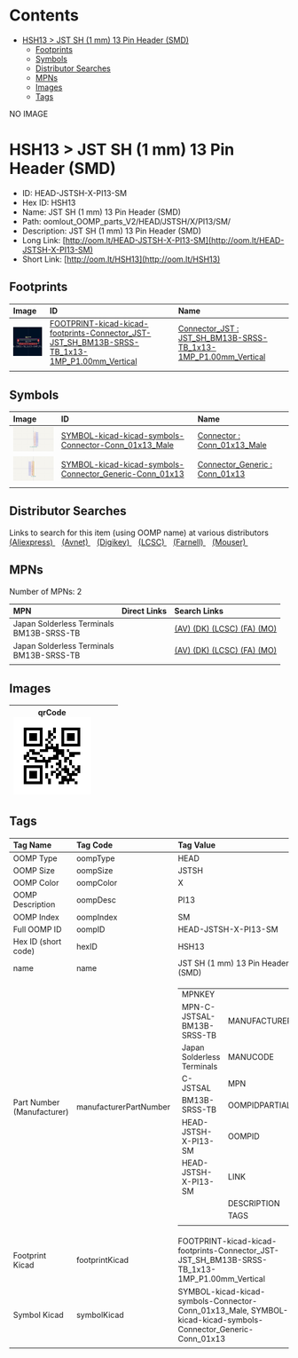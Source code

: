 



Contents
========

* [HSH13 > JST SH (1 mm) 13 Pin Header (SMD)](#hsh13--jst-sh-1-mm-13-pin-header-smd)
	* [Footprints](#footprints)
	* [Symbols](#symbols)
	* [Distributor Searches](#distributor-searches)
	* [MPNs](#mpns)
	* [Images](#images)
	* [Tags](#tags)
  
NO IMAGE  
# HSH13 > JST SH (1 mm) 13 Pin Header (SMD)

- ID: HEAD-JSTSH-X-PI13-SM
- Hex ID: HSH13
- Name: JST SH (1 mm) 13 Pin Header (SMD)
- Path: oomlout_OOMP_parts_V2/HEAD/JSTSH/X/PI13/SM/
- Description: JST SH (1 mm) 13 Pin Header (SMD)
- Long Link: [http://oom.lt/HEAD-JSTSH-X-PI13-SM](http://oom.lt/HEAD-JSTSH-X-PI13-SM)
- Short Link: [http://oom.lt/HSH13](http://oom.lt/HSH13)

## Footprints
  

|Image|ID|Name|
| :--- | :--- | :--- |
|[![](https://raw.githubusercontent.com/oomlout/oomlout_OOMP_eda_V2/main/FOOTPRINT/kicad/kicad-footprints/Connector_JST/JST_SH_BM13B-SRSS-TB_1x13-1MP_P1.00mm_Vertical/image_140.png)](https://github.com/oomlout/oomlout_OOMP_eda_V2/tree/main/FOOTPRINT/kicad/kicad-footprints/Connector_JST/JST_SH_BM13B-SRSS-TB_1x13-1MP_P1.00mm_Vertical/)|[FOOTPRINT-kicad-kicad-footprints-Connector_JST-JST_SH_BM13B-SRSS-TB_1x13-1MP_P1.00mm_Vertical](https://github.com/oomlout/oomlout_OOMP_eda_V2/tree/main/FOOTPRINT/kicad/kicad-footprints/Connector_JST/JST_SH_BM13B-SRSS-TB_1x13-1MP_P1.00mm_Vertical/)|[Connector_JST : JST_SH_BM13B-SRSS-TB_1x13-1MP_P1.00mm_Vertical](https://github.com/oomlout/oomlout_OOMP_eda_V2/tree/main/FOOTPRINT/kicad/kicad-footprints/Connector_JST/JST_SH_BM13B-SRSS-TB_1x13-1MP_P1.00mm_Vertical/)|
||||

## Symbols
  

|Image|ID|Name|
| :--- | :--- | :--- |
|[![](https://raw.githubusercontent.com/oomlout/oomlout_OOMP_eda_V2/main/SYMBOL/kicad/kicad-symbols/Connector/Conn_01x13_Male/image_140.png)](https://github.com/oomlout/oomlout_OOMP_eda_V2/tree/main/SYMBOL/kicad/kicad-symbols/Connector/Conn_01x13_Male/)|[SYMBOL-kicad-kicad-symbols-Connector-Conn_01x13_Male](https://github.com/oomlout/oomlout_OOMP_eda_V2/tree/main/SYMBOL/kicad/kicad-symbols/Connector/Conn_01x13_Male/)|[Connector : Conn_01x13_Male](https://github.com/oomlout/oomlout_OOMP_eda_V2/tree/main/SYMBOL/kicad/kicad-symbols/Connector/Conn_01x13_Male/)|
|[![](https://raw.githubusercontent.com/oomlout/oomlout_OOMP_eda_V2/main/SYMBOL/kicad/kicad-symbols/Connector_Generic/Conn_01x13/image_140.png)](https://github.com/oomlout/oomlout_OOMP_eda_V2/tree/main/SYMBOL/kicad/kicad-symbols/Connector_Generic/Conn_01x13/)|[SYMBOL-kicad-kicad-symbols-Connector_Generic-Conn_01x13](https://github.com/oomlout/oomlout_OOMP_eda_V2/tree/main/SYMBOL/kicad/kicad-symbols/Connector_Generic/Conn_01x13/)|[Connector_Generic : Conn_01x13](https://github.com/oomlout/oomlout_OOMP_eda_V2/tree/main/SYMBOL/kicad/kicad-symbols/Connector_Generic/Conn_01x13/)|
||||

## Distributor Searches
  
Links to search for this item (using OOMP name) at various distributors  
[(Aliexpress) ](https://www.aliexpress.com/wholesale?SearchText=1117JST+SH+1+mm+13+Pin+Header+SMD)&nbsp;&nbsp;&nbsp;[(Avnet) ](https://www.avnet.com/shop/us/search/JST+SH+1+mm+13+Pin+Header+SMD)&nbsp;&nbsp;&nbsp;[(Digikey) ](https://www.digikey.co.uk/en/products/result?s=JST+SH+1+mm+13+Pin+Header+SMD)&nbsp;&nbsp;&nbsp;[(LCSC) ](https://www.lcsc.com/search?q=JST+SH+1+mm+13+Pin+Header+SMD)&nbsp;&nbsp;&nbsp;[(Farnell) ](https://uk.farnell.com/search?st=JST+SH+1+mm+13+Pin+Header+SMD)&nbsp;&nbsp;&nbsp;[(Mouser) ](https://www.mouser.com/c/?q=JST+SH+1+mm+13+Pin+Header+SMD)&nbsp;&nbsp;&nbsp;
## MPNs
  
Number of MPNs: 2  

|MPN|Direct Links|Search Links|
| :--- | :--- | :--- |
|Japan Solderless Terminals<br>BM13B-SRSS-TB||[(AV) ](https://www.avnet.com/shop/us/search/BM13B-SRSS-TB)[(DK) ](https://www.digikey.co.uk/products/en?keywords=BM13B-SRSS-TB)[(LCSC) ](https://www.lcsc.com/search?q=BM13B-SRSS-TB)[(FA) ](https://uk.farnell.com/search?st=BM13B-SRSS-TB)[(MO) ](https://www.mouser.com/c/?q=BM13B-SRSS-TB)|
|Japan Solderless Terminals<br>BM13B-SRSS-TB||[(AV) ](https://www.avnet.com/shop/us/search/BM13B-SRSS-TB)[(DK) ](https://www.digikey.co.uk/products/en?keywords=BM13B-SRSS-TB)[(LCSC) ](https://www.lcsc.com/search?q=BM13B-SRSS-TB)[(FA) ](https://uk.farnell.com/search?st=BM13B-SRSS-TB)[(MO) ](https://www.mouser.com/c/?q=BM13B-SRSS-TB)|
||||

## Images
  

|qrCode<br>[![](https://raw.githubusercontent.com/oomlout/oomlout_OOMP_parts_V2/main/HEAD/JSTSH/X/PI13/SM/qrCode_140.png)](https://github.com/oomlout/oomlout_OOMP_parts_V2/tree/main/HEAD/JSTSH/X/PI13/SM/qrCode.png)||||
| :---: | :---: | :---: | :---: |

## Tags
  

|Tag Name|Tag Code|Tag Value|
| :--- | :--- | :--- |
|OOMP Type|oompType|HEAD|
|OOMP Size|oompSize|JSTSH|
|OOMP Color|oompColor|X|
|OOMP Description|oompDesc|PI13|
|OOMP Index|oompIndex|SM|
|Full OOMP ID|oompID|HEAD-JSTSH-X-PI13-SM|
|Hex ID (short code)|hexID|HSH13|
|name|name|JST SH (1 mm) 13 Pin Header (SMD)|
|Part Number (Manufacturer)|manufacturerPartNumber|<table><tr><td>MPNKEY</td></tr><tr><td> MPN-C-JSTSAL-BM13B-SRSS-TB</td><td> MANUFACTURER</td></tr><tr><td> Japan Solderless Terminals</td><td> MANUCODE</td></tr><tr><td> C-JSTSAL</td><td> MPN</td></tr><tr><td> BM13B-SRSS-TB</td><td> OOMPIDPARTIAL</td></tr><tr><td> HEAD-JSTSH-X-PI13-SM</td><td> OOMPID</td></tr><tr><td> HEAD-JSTSH-X-PI13-SM</td><td> LINK</td></tr><tr><td> </td><td> DESCRIPTION</td></tr><tr><td> </td><td> TAGS</td></tr><tr><td> </td></tr></table></td><td> <table><tr><td>MPNKEY</td></tr><tr><td> MPN-C-JSTSAL-BM13B-SRSS-TB</td><td> MANUFACTURER</td></tr><tr><td> Japan Solderless Terminals</td><td> MANUCODE</td></tr><tr><td> C-JSTSAL</td><td> MPN</td></tr><tr><td> BM13B-SRSS-TB</td><td> OOMPIDPARTIAL</td></tr><tr><td> HEAD-JSTSH-X-PI13-SM</td><td> OOMPID</td></tr><tr><td> HEAD-JSTSH-X-PI13-SM</td><td> LINK</td></tr><tr><td> </td><td> DESCRIPTION</td></tr><tr><td> </td><td> TAGS</td></tr><tr><td> </td></tr></table>|
|Footprint Kicad|footprintKicad|FOOTPRINT-kicad-kicad-footprints-Connector_JST-JST_SH_BM13B-SRSS-TB_1x13-1MP_P1.00mm_Vertical|
|Symbol Kicad|symbolKicad|SYMBOL-kicad-kicad-symbols-Connector-Conn_01x13_Male, SYMBOL-kicad-kicad-symbols-Connector_Generic-Conn_01x13|
||||
